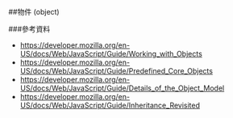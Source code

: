 ##物件 (object)

###參考資料

* https://developer.mozilla.org/en-US/docs/Web/JavaScript/Guide/Working_with_Objects
* https://developer.mozilla.org/en-US/docs/Web/JavaScript/Guide/Predefined_Core_Objects
* https://developer.mozilla.org/en-US/docs/Web/JavaScript/Guide/Details_of_the_Object_Model
* https://developer.mozilla.org/en-US/docs/Web/JavaScript/Guide/Inheritance_Revisited
